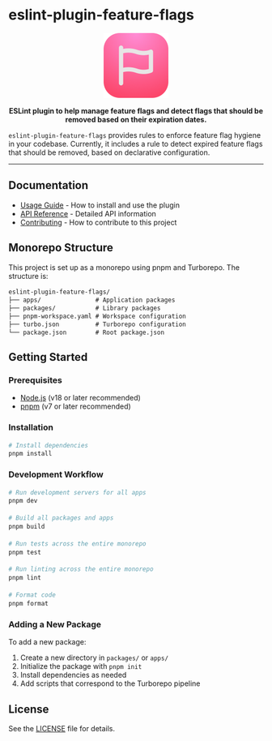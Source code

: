 # eslint-plugin-feature-flags

<p align="center">
  <img src="./assets/icon.svg" width="128" height="128" alt="Eslint Plugin Feature Flags Logo" />
</p>

<div align="center">
  <b>ESLint plugin to help manage feature flags and detect flags that should be removed based on their expiration dates.</b>
</div>

`eslint-plugin-feature-flags` provides rules to enforce feature flag hygiene in your codebase. Currently, it includes a rule to detect expired feature flags that should be removed, based on declarative configuration.

---

## Documentation

- [Usage Guide](docs/USAGE.md) - How to install and use the plugin
- [API Reference](docs/API.md) - Detailed API information
- [Contributing](CONTRIBUTING.md) - How to contribute to this project

## Monorepo Structure

This project is set up as a monorepo using pnpm and Turborepo. The structure is:

```
eslint-plugin-feature-flags/
├── apps/               # Application packages
├── packages/           # Library packages
├── pnpm-workspace.yaml # Workspace configuration
├── turbo.json          # Turborepo configuration
└── package.json        # Root package.json
```

## Getting Started

### Prerequisites

- [Node.js](https://nodejs.org/) (v18 or later recommended)
- [pnpm](https://pnpm.io/) (v7 or later recommended)

### Installation

```bash
# Install dependencies
pnpm install
```

### Development Workflow

```bash
# Run development servers for all apps
pnpm dev

# Build all packages and apps
pnpm build

# Run tests across the entire monorepo
pnpm test

# Run linting across the entire monorepo
pnpm lint

# Format code
pnpm format
```

### Adding a New Package

To add a new package:

1. Create a new directory in `packages/` or `apps/`
2. Initialize the package with `pnpm init`
3. Install dependencies as needed
4. Add scripts that correspond to the Turborepo pipeline

## License

See the [LICENSE](LICENSE) file for details.
